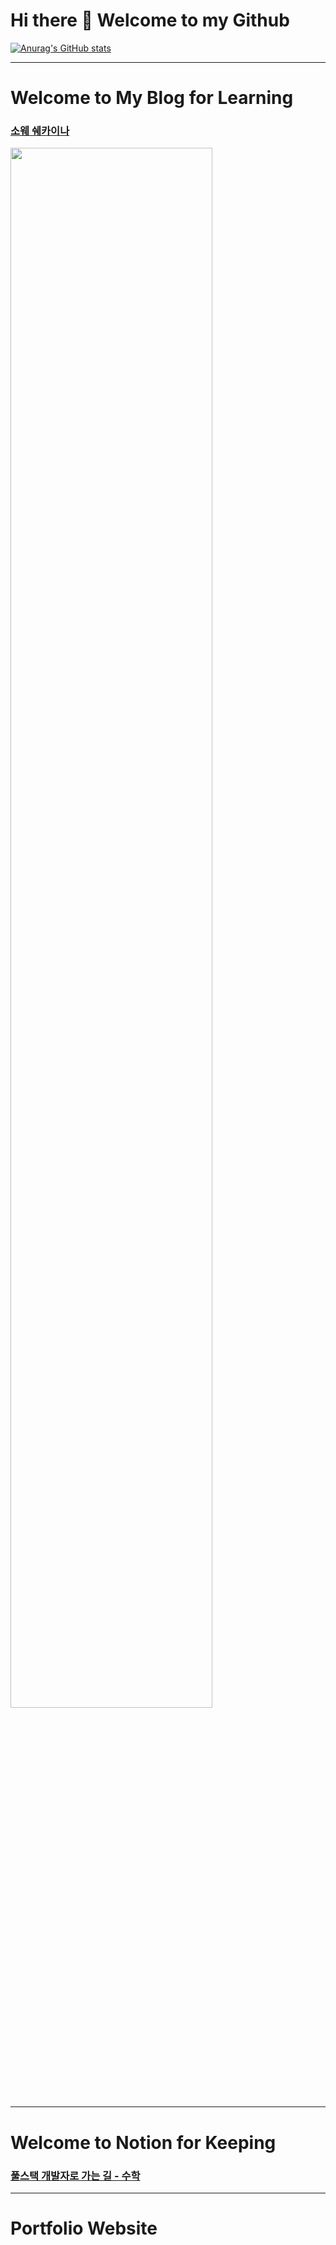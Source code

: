 # Hi there 👋 Welcome to my Github
<!---
kangdy25/kangdy25 is a ✨ special ✨ repository because its `README.md` (this file) appears on your GitHub profile.
You can click the Preview link to take a look at your changes.
--->

[![Anurag's GitHub stats](https://github-readme-stats.vercel.app/api?username=kangdy25&theme=radical)](https://github.com/anuraghazra/github-readme-stats)
* * *
# Welcome to My Blog for Learning
### **[소웨 쉐카이나](https://kangdy25.tistory.com/)** 
<img width="80%" src="https://user-images.githubusercontent.com/58673491/169656073-a2aa4275-256b-48ee-81f0-1e79717d2b64.PNG"/>

* * *
# Welcome to  Notion for Keeping
### **[풀스택 개발자로 가는 길 - 수학](https://tropical-pasta-efb.notion.site/Mathematics-for-Developer-c1476a802b8a4faf99ef5c9dbfb391ad)** 
* * *
# Portfolio Website
